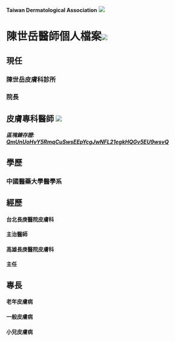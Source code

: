 **Taiwan Dermatological Association**
![](https://i.imgur.com/c4PrZud.png)
# 陳世岳醫師個人檔案![](https://i.imgur.com/LwxVHcd.png)


## 現任

### 陳世岳皮膚科診所 

### 院長 



## 皮膚專科醫師 ![](https://i.imgur.com/JP4b3IN.png)

##### 區塊錬存證: [QmUnUoHvY5RmqCuSwsEEpYcgJwNFL21egkHQGv5EU9wsvQ](https://explore.ipld.io/#/explore/QmUnUoHvY5RmqCuSwsEEpYcgJwNFL21egkHQGv5EU9wsvQ)


## 學歷

### 中國醫藥大學醫學系



## 經歷

#### 台北長庚醫院皮膚科

#### 主治醫師

#### 高雄長庚醫院皮膚科

#### 主任



## 專長

#### 老年皮膚病

#### 一般皮膚病

#### 小兒皮膚病




